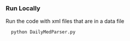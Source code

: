 
### Run Locally

Run the code with xml files that are in a data file

```bash
  python DailyMedParser.py
```

